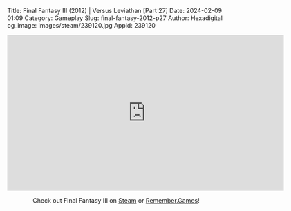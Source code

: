 Title: Final Fantasy III (2012) | Versus Leviathan [Part 27]
Date: 2024-02-09 01:09
Category: Gameplay
Slug: final-fantasy-2012-p27
Author: Hexadigital
og_image: images/steam/239120.jpg
Appid: 239120

<center><iframe src="https://www.youtube.com/embed/Zg5Tga6DegI?feature=oembed" allow="accelerometer; autoplay; encrypted-media; gyroscope; picture-in-picture" width="640" height="360" frameborder="0"></iframe>

Check out Final Fantasy III on [Steam](https://store.steampowered.com/app/239120/?curator_clanid=34633900) or [Remember.Games](https://remember.games/game/1072/final-fantasy-iii/)!</center>